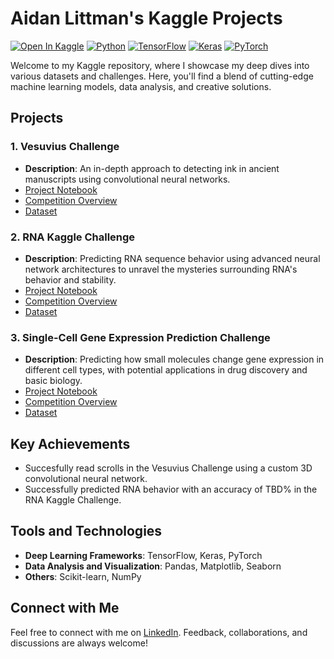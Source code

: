 # Aidan Littman's Kaggle Projects

[![Open In Kaggle](https://img.shields.io/badge/-Kaggle-blue?logo=kaggle)](https://www.kaggle.com/colewelkins)
[![Python](https://img.shields.io/badge/Python-3.7%2B-blue.svg)](https://www.python.org/downloads/)
[![TensorFlow](https://img.shields.io/badge/Framework-TensorFlow-orange.svg)](https://www.tensorflow.org/)
[![Keras](https://img.shields.io/badge/Framework-Keras-orange.svg)](https://keras.io/)
[![PyTorch](https://img.shields.io/badge/Framework-PyTorch-orange.svg)](https://pytorch.org/)

Welcome to my Kaggle repository, where I showcase my deep dives into various datasets and challenges. Here, you'll find a blend of cutting-edge machine learning models, data analysis, and creative solutions.

## Projects

### 1. Vesuvius Challenge
- **Description**: An in-depth approach to detecting ink in ancient manuscripts using convolutional neural networks.
- [Project Notebook](https://www.kaggle.com/code/colewelkins/give-me-words)
- [Competition Overview](https://www.kaggle.com/competitions/vesuvius-challenge-ink-detection)
- [Dataset](https://www.kaggle.com/competitions/vesuvius-challenge-ink-detection/)

### 2. RNA Kaggle Challenge
- **Description**: Predicting RNA sequence behavior using advanced neural network architectures to unravel the mysteries surrounding RNA's behavior and stability.
- [Project Notebook](https://www.kaggle.com/code/colewelkins/mlrna)
- [Competition Overview](https://www.kaggle.com/competitions/stanford-ribonanza-rna-folding/overview)
- [Dataset](https://www.kaggle.com/competitions/stanford-ribonanza-rna-folding/data)

### 3. Single-Cell Gene Expression Prediction Challenge
- **Description**: Predicting how small molecules change gene expression in different cell types, with potential applications in drug discovery and basic biology.
- [Project Notebook](https://www.kaggle.com/code/colewelkins/pert30)
- [Competition Overview](https://www.kaggle.com/competitions/open-problems-single-cell-perturbations/overview)
- [Dataset](https://www.kaggle.com/competitions/open-problems-single-cell-perturbations/data)


## Key Achievements

- Succesfully read scrolls in the Vesuvius Challenge using a custom 3D convolutional neural network.
- Successfully predicted RNA behavior with an accuracy of TBD% in the RNA Kaggle Challenge.

## Tools and Technologies

- **Deep Learning Frameworks**: TensorFlow, Keras, PyTorch
- **Data Analysis and Visualization**: Pandas, Matplotlib, Seaborn
- **Others**: Scikit-learn, NumPy

## Connect with Me

Feel free to connect with me on [LinkedIn](https://www.linkedin.com/in/aidanlittman). Feedback, collaborations, and discussions are always welcome!
